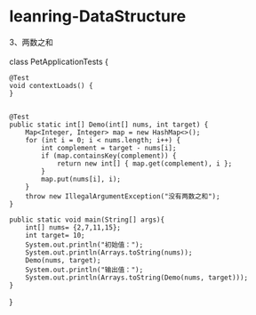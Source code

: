 # leanring-DataStructure
3、两数之和
<br/>
<br/>
class PetApplicationTests {

    @Test
    void contextLoads() {
    }


    @Test
    public static int[] Demo(int[] nums, int target) {
        Map<Integer, Integer> map = new HashMap<>();
        for (int i = 0; i < nums.length; i++) {
            int complement = target - nums[i];
            if (map.containsKey(complement)) {
                return new int[] { map.get(complement), i };
            }
            map.put(nums[i], i);
        }
        throw new IllegalArgumentException("没有两数之和");
    }

    public static void main(String[] args){
        int[] nums= {2,7,11,15};
        int target= 10;
        System.out.println("初始值：");
        System.out.println(Arrays.toString(nums));
        Demo(nums, target);
        System.out.println("输出值：");
        System.out.println(Arrays.toString(Demo(nums, target)));
    }

}
